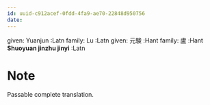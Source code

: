 ```yaml
---
id: uuid-c912acef-0fdd-4fa9-ae70-22848d950756
date: 
---
```


given: Yuanjun  :Latn
family: Lu :Latn
given: 元駿 :Hant
family: 盧 :Hant
**Shuoyuan jinzhu jinyi** :Latn
# Note
Passable complete translation.